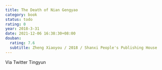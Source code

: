 ```yaml
---
title: The Death of Nian Gengyao
category: book
status: todo
rating: 0
year: 2018-3-31
date: 2021-12-06 16:38:30+08:00
douban:
  rating: 7.6
  subtitle: Zheng Xiaoyou / 2018 / Shanxi People's Publishing House
---
```


Via Twitter Tingyun
